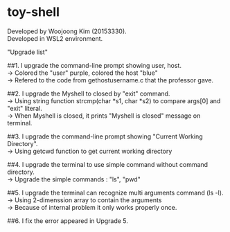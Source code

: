 # toy-shell

Developed by Woojoong Kim (20153330).<br/> 
Developed in WSL2 environment.<br/> 


"Upgrade list"<br/>


##1. I upgrade the command-line prompt showing user, host.<br/>
-> Colored the "user" purple, colored the host "blue"<br/>
-> Refered to the code from gethostusername.c that the professor gave.<br/>

##2. I upgrade the Myshell to closed by "exit" command.<br/>
-> Using string function strcmp(char *s1, char *s2) to compare args[0] and "exit" literal.<br/>
-> When Myshell is closed, it prints "Myshell is closed" message on terminal.<br/>

##3. I upgrade the command-line prompt showing "Current Working Directory".<br/>
-> Using getcwd function to get current working directory<br/>

##4. I upgrade the terminal to use simple command without command directory.<br/>
-> Upgrade the simple commands : "ls", "pwd"<br/>

##5. I upgrade the terminal can recognize multi arguments command (ls -l).<br/>
-> Using 2-dimenssion array to contain the arguments<br/>
-> Because of internal problem it only works properly once.<br/>

##6. I fix the error appeared in Upgrade 5.<br/>

